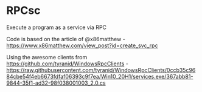 # RPCsc
Execute a program as a service via RPC

﻿Code is based on the article of @x86matthew - https://www.x86matthew.com/view_post?id=create_svc_rpc 

Using the awesome clients from https://github.com/tyranid/WindowsRpcClients - https://raw.githubusercontent.com/tyranid/WindowsRpcClients/0ccb35c9684cbe54f4eb6673fdfaf06393c9f7ea/Win10_20H1/services.exe/367abb81-9844-35f1-ad32-98f038001003_2.0.cs



